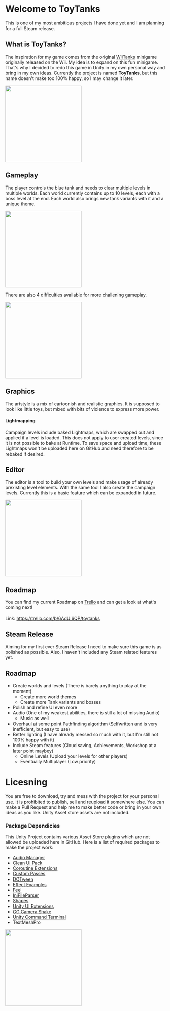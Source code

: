 # Welcome to ToyTanks

This is one of my most ambitious projects I have done yet and I am planning for a full Steam release.

## What is ToyTanks?

The inspiration for my game comes from the original [WiiTanks](https://nintendo.fandom.com/wiki/Tanks!) minigame originally released on the Wii.
My idea is to expand on this fun minigame. That's why I decided to redo this game in Unity in my own personal way and bring in my own ideas.
Currently the project is named **ToyTanks**, but this name doesn't make too 100% happy, so I may change it later.

<img src="https://sperlich.at/assets/project_pictures/toytanks_preview.png?" style="width:25vw" />

## Gameplay

The player controls the blue tank and needs to clear multiple levels in multiple worlds. Each world currently contains up to 10 levels, each with a boss level at the end.
Each world also brings new tank variants with it and a unique theme.

<img src="https://sperlich.at/assets/project_pictures/toytanks_1.png" style="width:25vw" />


There are also 4 difficulties available for more challening gameplay.

<img src="https://sperlich.at/assets/project_pictures/toytanks_0.png" style="width:25vw" />


## Graphics

The artstyle is a mix of cartoonish and realistic graphics. It is supposed to look like little toys, but mixed with bits of violence to express more power.

#### Lightmapping

Campaign levels include baked Lightmaps, which are swapped out and applied if a level is loaded. This does not apply to user created levels, since it is not possible to bake at Runtime. To save space and upload time, these Lightmaps won't be uploaded here on GitHub and need therefore to be rebaked if desired.

## Editor

The editor is a tool to build your own levels and make usage of already prexisting level elements. With the same tool I also create the campaign levels.
Currently this is a basic feature which can be expanded in future.

<img src="https://sperlich.at/assets/project_pictures/toytanks_2.png" style="width:25vw" />

## Roadmap

You can find my current Roadmap on [Trello](https://trello.com/b/6AdUI6QP/toytanks) and can get a look at what's coming next! <br><br>
Link: https://trello.com/b/6AdUI6QP/toytanks

## Steam Release

Aiming for my first ever Steam Release I need to make sure this game is as polished as possible. Also, I haven't included any Steam related features yet.

## Roadmap
* Create worlds and levels (There is barely anything to play at the moment)
  * Create more world themes
  * Create more Tank variants and bosses
* Polish and refine UI even more
* Audio (One of my weakest abilities, there is still a lot of missing Audio)
  * Music as well
* Overhaul at some point Pathfinding algorithm (Selfwritten and is very inefficient, but easy to use)
* Better lighting (I have already messed so much with it, but I'm still not 100% happy with it)
* Include Steam features (Cloud saving, Achievements, Workshop at a later point maybey)
  * Online Levels (Upload your levels for other players)
  * Eventually Multiplayer (Low priority)

# Licesning

You are free to download, try and mess with the project for your personal use. It is prohibited to publish, sell and reupload it somewhere else.
You can make a Pull Request and help me to make better code or bring in your own ideas as you like.
Unity Asset store assets are not included.

### Package Dependicies

This Unity Project contains various Asset Store plugins which are not allowed be uploaded here in GitHub.
Here is a list of required packages to make the project work:

* [Audio Manager](https://assetstore.unity.com/packages/tools/audio/audio-manager-cg-149123)
* [Clean UI Pack](https://assetstore.unity.com/packages/2d/gui/modern-and-clean-ui-pack-198475)
* [Coroutine Extensions](https://assetstore.unity.com/packages/tools/utilities/coroutine-extensions-179211)
* [Custom Passes](https://github.com/alelievr/HDRP-Custom-Passes)
* [DOTween](https://assetstore.unity.com/packages/tools/animation/dotween-hotween-v2-27676)
* [Effect Examples](https://assetstore.unity.com/packages/essentials/asset-packs/unity-particle-pack-5-x-73777)
* [Feel](https://assetstore.unity.com/packages/tools/particles-effects/feel-183370)
* [IniFileParser](https://github.com/rickyah/ini-parser)
* [Shapes](https://assetstore.unity.com/packages/tools/particles-effects/shapes-173167)
* [Unity UI Extensions](https://github.com/JohannesDeml/unity-ui-extensions)
* [GG Camera Shake](https://github.com/gasgiant/Camera-Shake)
* [Unity Command Terminal](https://github.com/stillwwater/command_terminal)
* TextMeshPro

<img src="https://sperlich.at/assets/project_pictures/toytanks_extensions.png" style="width:25vw" />
